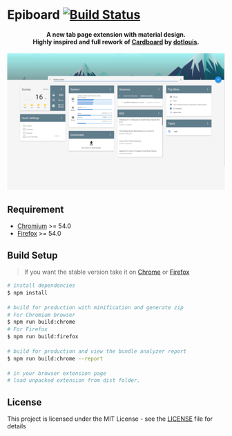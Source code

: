 # Epiboard [![Build Status](https://travis-ci.org/Alexays/Epiboard.svg?branch=master)](https://travis-ci.org/Alexays/Epiboard)

<h4 align="center">
  A new tab page extension with material design.<br />
  Highly inspired and full rework of <a href="https://github.com/dotlouis/cardboard">Cardboard</a> by <a href="https://github.com/dotlouis">dotlouis</a>.
</h4>

<p align="center">
  <img src="https://raw.githubusercontent.com/alexays/epiboard/master/screenshot.png" alt="Epibaord"/>
</p>

## Requirement

- [Chromium](https://www.google.com/chrome/) >= 54.0<br />
- [Firefox](https://www.mozilla.org/firefox/) >= 54.0

## Build Setup

> If you want the stable version take it on [Chrome](https://chrome.google.com/webstore/detail/epiboard/eblmkpheecdcbflbhbadgfciakhlhdnm) or [Firefox](https://addons.mozilla.org/fr/firefox/addon/epiboard/)

``` bash
# install dependencies
$ npm install

# build for production with minification and generate zip
# For Chromium browser
$ npm run build:chrome
# For Firefox
$ npm run build:firefox

# build for production and view the bundle analyzer report
$ npm run build:chrome --report

# in your browser extension page
# load unpacked extension from dist folder.
```

## License

This project is licensed under the MIT License - see the [LICENSE](LICENSE) file for details

